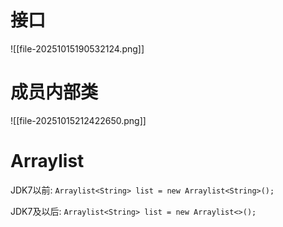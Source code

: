 # 接口
![[file-20251015190532124.png]]
# 成员内部类

![[file-20251015212422650.png]]


# Arraylist
JDK7以前:
`Arraylist<String> list = new Arraylist<String>();`

JDK7及以后:
`Arraylist<String> list = new Arraylist<>();`
